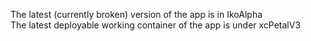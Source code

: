 The latest (currently broken) version of the app is in IkoAlpha \
The latest deployable working container of the app is under xcPetalV3
